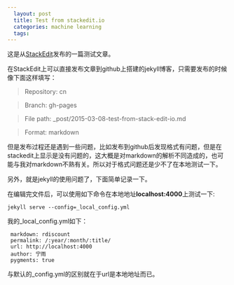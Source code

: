 ```yaml
---
  layout: post
  title: Test from stackedit.io
  categories: machine learning
  tags:
---
```

  
这是从[StackEdit](https://stackedit.io/)发布的一篇测试文章。

在StackEdit上可以直接发布文章到github上搭建的jekyll博客，只需要发布的时候像下面这样填写：

>Repository: cn

>Branch: gh-pages

>File path: _post/2015-03-08-test-from-stack-edit-io.md

>Format: markdown


但是发布过程还是遇到一些问题，比如发布到github后发现格式有问题，但是在stackedit上显示是没有问题的，这大概是对markdown的解析不同造成的，也可能与我对markdown不熟有关。所以对于格式问题还是少不了在本地测试一下。

另外，就是jekyll的使用问题了，下面简单记录一下。

在编辑完文件后，可以使用如下命令在本地地址**localhost:4000**上测试一下:

    jekyll serve --config=_local_config.yml

我的_local_config.yml如下：

	 markdown: rdiscount
	 permalink: /:year/:month/:title/
	 url: http://localhost:4000
	 author: 宁雨
	 pygments: true

与默认的_config.yml的区别就在于url是本地地址而已。




